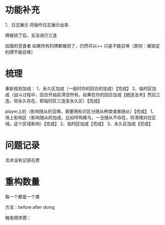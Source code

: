 # 功能补充

1、日志展示
将操作日志展示出来

牌被锁了后，无法进行三连

凶饿的觅食者 如果所有的牌都被锁了，仍然可以++ 只是不能召唤（原则：被锁定的牌不能召唤）

# 梳理

重新规划加成：
1、永久区加成（一般时你的回合的加成）【完成】
2、临时区加成（战斗过程中，回合开始前清空所有。如果在你的回合加成【塑造法术】然后三连，将永久存在，即临时区三连变永久区）【完成】

player上的（影响随从的召唤，需要用标识区分随从种类或者随从）【完成】
1、场上影响区（影响随从的加成，比如哼鸣蜂鸟，一旦随从不存在，将清理对应区域。这个区域影响）【完成】
2、临时区加成【完成】
3、永久区加成【完成】

# 问题记录

法术没有记录花费


# 重构数量

每一个都是一个类

方法：before after doing

触发顺序图：

